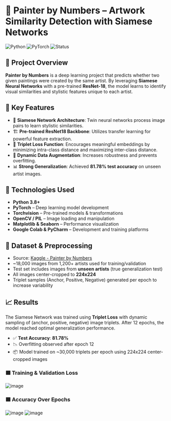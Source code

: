 # 🎨 Painter by Numbers – Artwork Similarity Detection with Siamese Networks

![Python](https://img.shields.io/badge/Python-3.8+-blue?style=flat&logo=python) 
![PyTorch](https://img.shields.io/badge/PyTorch-Deep_Learning-red?style=flat&logo=pytorch)
![Status](https://img.shields.io/badge/Status-Completed-brightgreen)

## 📌 Project Overview

**Painter by Numbers** is a deep learning project that predicts whether two given paintings were created by the same artist. By leveraging **Siamese Neural Networks** with a pre-trained **ResNet-18**, the model learns to identify visual similarities and stylistic features unique to each artist. 

## 🚀 Key Features

- 🧠 **Siamese Network Architecture**: Twin neural networks process image pairs to learn stylistic similarities.
- 🏗️ **Pre-trained ResNet18 Backbone**: Utilizes transfer learning for powerful feature extraction.
- 🔺 **Triplet Loss Function**: Encourages meaningful embeddings by minimizing intra-class distance and maximizing inter-class distance.
- 🔄 **Dynamic Data Augmentation**: Increases robustness and prevents overfitting.
- 📊 **Strong Generalization**: Achieved **81.78% test accuracy** on unseen artist images.

## 🧰 Technologies Used

- **Python 3.8+**
- **PyTorch** – Deep learning model development
- **Torchvision** – Pre-trained models & transformations
- **OpenCV / PIL** – Image loading and manipulation
- **Matplotlib & Seaborn** – Performance visualization
- **Google Colab & PyCharm** – Development and training platforms

## 📂 Dataset & Preprocessing

- Source: [Kaggle - Painter by Numbers](https://www.kaggle.com/competitions/painter-by-numbers)
- ~18,000 images from 1,200+ artists used for training/validation
- Test set includes images from **unseen artists** (true generalization test)
- All images center-cropped to **224x224**
- Triplet samples (Anchor, Positive, Negative) generated per epoch to increase variability


## 📈 Results

The Siamese Network was trained using **Triplet Loss** with dynamic sampling of (anchor, positive, negative) image triplets. After 12 epochs, the model reached optimal generalization performance.

- ✅ **Test Accuracy**: **81.78%**
- 📉 Overfitting observed after epoch 12
- 📦 Model trained on ~30,000 triplets per epoch using 224x224 center-cropped images

### 🟪 Training & Validation Loss

![image](https://github.com/user-attachments/assets/6883cadf-c289-4caa-8980-8e7deeff7a4e)

### 🟩 Accuracy Over Epochs

![image](https://github.com/user-attachments/assets/412a9b86-ad0b-4a8e-99d0-9919f94a0d8f)
![image](https://github.com/user-attachments/assets/7c8eb610-717e-4852-8f15-f970905e695f)

